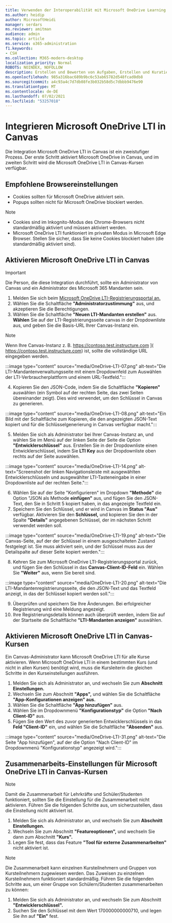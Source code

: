 ```yaml
---
title: Verwenden der Interoperabilität mit Microsoft OneDrive Learning Tools
ms.author: heidip
author: MicrosoftHeidi
manager: serdars
ms.reviewer: amitman
audience: admin
ms.topic: article
ms.service: o365-administration
f1.keywords:
- CSH
ms.collection: M365-modern-desktop
localization_priority: Normal
ROBOTS: NOINDEX, NOFOLLOW
description: Erstellen und Bewerten von Aufgaben, Erstellen und Kuratieren von Kursinhalten und Zusammenarbeit an Dateien in Echtzeit mit der neuen Interoperabilitäts-App für Microsoft OneDrive Learning Tools.
ms.openlocfilehash: 985a316bac689b9bc6c53ab65782d548fcad0db8
ms.sourcegitcommit: a4c93a4c7d7db08fe3b032b58d5c7dbbb9476e90
ms.translationtype: MT
ms.contentlocale: de-DE
ms.lasthandoff: 07/02/2021
ms.locfileid: "53257018"
---
```

# <a name="integrate-microsoft-onedrive-lti-with-canvas"></a>Integrieren Microsoft OneDrive LTI in Canvas

Die Integration Microsoft OneDrive LTI in Canvas ist ein zweistufiger Prozess. Der erste Schritt aktiviert Microsoft OneDrive in Canvas, und im zweiten Schritt wird die Microsoft OneDrive LTI in Canvas-Kursen verfügbar.

## <a name="recommended-browser-settings"></a>Empfohlene Browsereinstellungen

- Cookies sollten für Microsoft OneDrive aktiviert sein.
- Popups sollten nicht für Microsoft OneDrive blockiert werden.

> [!NOTE]
> - Cookies sind im Inkognito-Modus des Chrome-Browsers nicht standardmäßig aktiviert und müssen aktiviert werden.
> - Microsoft OneDrive LTI funktioniert im privaten Modus in Microsoft Edge Browser. Stellen Sie sicher, dass Sie keine Cookies blockiert haben (die standardmäßig aktiviert sind).

## <a name="enable-microsoft-onedrive-lti-in-canvas"></a>Aktivieren Microsoft OneDrive LTI in Canvas

> [!IMPORTANT]
> Die Person, die diese Integration durchführt, sollte ein Administrator von Canvas und ein Administrator des Microsoft 365 Mandanten sein.

1. Melden Sie sich beim <a href="https://onedrivelti.microsoft.com/admin" target="_blank">Microsoft OneDrive LTI-Registrierungsportal an.</a>
1. Wählen Sie die Schaltfläche **"Administratorzustimmung"** aus, und akzeptieren Sie die Berechtigungen.
1. Wählen Sie die Schaltfläche **"Neuen LTI-Mandanten erstellen"** aus. **Wählen** Sie auf der LTI-Registrierungsseite canvas in der Dropdownliste aus, und geben Sie die Basis-URL Ihrer Canvas-Instanz ein.

> [!NOTE]
> Wenn Ihre Canvas-Instanz z. B. https://contoso.test.instructure.com ]( https://contoso.test.instructure.com) ist, sollte die vollständige URL eingegeben werden.

:::image type="content" source="media/OneDrive-LTI-07.png" alt-text="Die LTI-Mandantenverwaltungsseite mit einem Dropdownfeld zum Auswählen der LTI-Verbraucherplattform und einem URL-Textfeld.":::

4. Kopieren Sie den JSON-Code, indem Sie die Schaltfläche **"Kopieren"** auswählen (ein Symbol auf der rechten Seite, das zwei Seiten übereinander zeigt). Dies wird verwendet, um den Schlüssel in Canvas zu generieren.

:::image type="content" source="media/OneDrive-LTI-08.png" alt-text="Ein Bild mit der Schaltfläche zum Kopieren, die den angezeigten JSON-Text kopiert und für die Schlüsselgenerierung in Canvas verfügbar macht.":::

5. Melden Sie sich als Administrator bei Ihrer Canvas-Instanz an, und wählen Sie im Menü auf der linken Seite der Seite die Option **"Entwicklerschlüssel"** aus. Erstellen Sie in der Dropdownliste einen Entwicklerschlüssel, indem Sie **LTI Key** aus der Dropdownliste oben rechts auf der Seite auswählen.

:::image type="content" source="media/OneDrive-LTI-14.png" alt-text="Screenshot der linken Navigationsleiste mit ausgewählten Entwicklerschlüsseln und ausgewählter LTI-Tasteneingabe in einer Dropdownliste auf der rechten Seite.":::

6. Wählen Sie auf der Seite "Konfigurieren" im Dropdown **"Methode"** die Option "JSON als Methode **einfügen"** aus, und fügen Sie den JSON-Text, den Sie in Schritt 5 kopiert haben, in das angezeigte Textfeld ein.
7. Speichern Sie den Schlüssel, und er wird in Canvas im **Status "Aus"** verfügbar. Aktivieren Sie den **Schlüssel,** und kopieren Sie den in der Spalte **"Details"** angegebenen Schlüssel, der im nächsten Schritt verwendet werden soll.

:::image type="content" source="media/OneDrive-LTI-19.png" alt-text="Die Canvas-Seite, auf der der Schlüssel in einem ausgeschalteten Zustand festgelegt ist. Sie muss aktiviert sein, und der Schlüssel muss aus der Detailspalte auf dieser Seite kopiert werden.":::

8. Kehren Sie zum Microsoft OneDrive LTI-Registrierungsportal zurück, und fügen Sie den Schlüssel in das **Canvas-Client-ID-Feld** ein. Wählen Sie **"Weiter"** aus, wenn Sie bereit sind.

:::image type="content" source="media/OneDrive-LTI-20.png" alt-text="Die LTI-Mandantenregistrierungsseite, die den JSON-Text und das Textfeld anzeigt, in das der Schlüssel kopiert werden soll.":::

9. Überprüfen und speichern Sie Ihre Änderungen. Bei erfolgreicher Registrierung wird eine Meldung angezeigt.
10. Ihre Registrierungsdetails können auch überprüft werden, indem Sie auf der Startseite die Schaltfläche **"LTI-Mandanten anzeigen"** auswählen.

## <a name="enable-microsoft-onedrive-lti-in-canvas-courses"></a>Aktivieren Microsoft OneDrive LTI in Canvas-Kursen

Ein Canvas-Administrator kann Microsoft OneDrive LTI für alle Kurse aktivieren. Wenn Microsoft OneDrive LTI in einem bestimmten Kurs (und nicht in allen Kursen) benötigt wird, muss die Kursleiterin die gleichen Schritte in den Kurseinstellungen ausführen.

1. Melden Sie sich als Administrator an, und wechseln Sie zum **Abschnitt Einstellungen.**
2. Wechseln Sie zum Abschnitt **"Apps",** und wählen Sie die Schaltfläche **"App-Konfigurationen anzeigen" aus.**
3. Wählen Sie die Schaltfläche **"App hinzufügen"** aus.
4. Wählen Sie im Dropdownmenü **"Konfigurationstyp"** die Option **"Nach Client-ID"** aus.
5. Fügen Sie den Wert des zuvor generierten Entwicklerschlüssels in das **Feld "Client-ID"** ein, und wählen Sie die Schaltfläche **"Absenden"** aus.

:::image type="content" source="media/OneDrive-LTI-31.png" alt-text="Die Seite &quot;App hinzufügen&quot;, auf der die Option &quot;Nach Client-ID&quot; im Dropdownmenü &quot;Konfigurationstyp&quot; angezeigt wird.":::

## <a name="collaboration-settings-for-microsoft-onedrive-lti-in-canvas-courses"></a>Zusammenarbeits-Einstellungen für Microsoft OneDrive LTI in Canvas-Kursen

> [!NOTE]
> Damit die Zusammenarbeit für Lehrkräfte und Schüler/Studenten funktioniert, sollten Sie die Einstellung für die Zusammenarbeit nicht aktivieren. Führen Sie die folgenden Schritte aus, um sicherzustellen, dass die Einstellung nicht aktiviert ist.

1. Melden Sie sich als Administrator an, und wechseln Sie zum **Abschnitt Einstellungen.**
1. Wechseln Sie zum Abschnitt **"Featureoptionen",** und wechseln Sie dann zum Abschnitt **"Kurs".**
1. Legen Sie fest, dass das Feature **"Tool für externe Zusammenarbeiten"** nicht aktiviert ist.

> [!NOTE]
> Die Zusammenarbeit kann einzelnen Kursteilnehmern und Gruppen von Kursteilnehmern zugewiesen werden. Das Zuweisen zu einzelnen Kursteilnehmern funktioniert standardmäßig. Führen Sie die folgenden Schritte aus, um einer Gruppe von Schülern/Studenten zusammenarbeiten zu können:

1. Melden Sie sich als Administrator an, und wechseln Sie zum Abschnitt **"Entwicklerschlüssel".**
1. Suchen Sie den Schlüssel mit dem Wert 170000000000710, und legen Sie ihn auf **"Ein"** fest.
